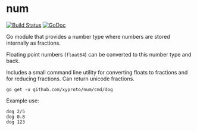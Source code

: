 # num

[![Build Status](https://travis-ci.org/xyproto/num.svg?branch=master)](https://travis-ci.org/xyproto/num) [![GoDoc](https://godoc.org/github.com/xyproto/num?status.svg)](http://godoc.org/github.com/xyproto/num)

Go module that provides a number type where numbers are stored internally as fractions.

Floating point numbers (`float64`) can be converted to this number type and back.

Includes a small command line utility for converting floats to fractions and for reducing fractions. Can return unicode fractions.

    go get -u github.com/xyproto/num/cmd/dog

Example use:

    dog 2/5
    dog 0.8
    dog 123
